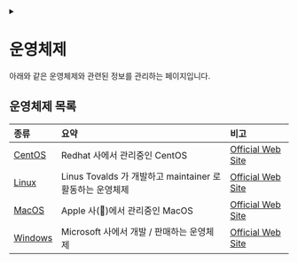 <link rel="stylesheet" type="text/css" href="/css/header.css">
<link rel="stylesheet" type="text/css" href="/css/bootstrap/5.3.0-alpha1/bootstrap.css">
<div class="sticky-top bg-white pt-1 pb-2" id="header-div-max"></div>
<details id="display-none"><summary></summary>
  <script src="/js/header.js" defer="defer"></script>
  <script src="/js/table/numbering.js" defer="defer"></script>
  <script src="/js/bootstrap/5.3.0-alpha1/bootstrap.bundle.js" defer="defer"></script>
</details>

# 운영체제

아래와 같은 운영체제와 관련된 정보를 관리하는 페이지입니다.

## 운영체제 목록

| 종류 | 요약 | 비고 |
| :--- | :--- | :--- |
| [CentOS](./centos/ "https://max-jayee.github.io/operating_systems/centos") | Redhat 사에서 관리중인 CentOS | [Official Web Site](https://www.centos.org "https://www.centos.org") |
| [Linux](./linux/ "https://max-jayee.github.io/operating_systems/linux") | Linus Tovalds 가 개발하고 maintainer 로 활동하는 운영체제 | [Official Web Site](https://www.linux.org/ "https://www.linux.org/") |
| [MacOS](./macos/ "https://max-jayee.github.io/operating_systems/macos") | Apple 사(🍎)에서 관리중인 MacOS | [Official Web Site](https://support.apple.com/macos "https://support.apple.com/macos") |
| [Windows](./windows/ "https://max-jayee.github.io/operating_systems/windows") | Microsoft 사에서 개발 / 판매하는 운영체제 | [Official Web Site](https://www.microsoft.com/ko-kr/windows?r=1 "https://www.microsoft.com/ko-kr/windows?r=1") |

<!-- TODO: computing systems -->